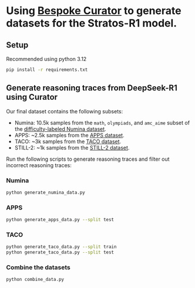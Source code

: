 # Using [Bespoke Curator](https://github.com/bespokelabsai/curator) to generate datasets for the Stratos-R1 model.

## Setup

Recommended using python 3.12

```bash
pip install -r requirements.txt
```

## Generate reasoning traces from DeepSeek-R1 using Curator

Our final dataset contains the following subsets:

* Numina: 10.5k samples from the `math`, `olympiads`, and `amc_aime` subset of the [difficulty-labeled Numina dataset](https://huggingface.co/datasets/NovaSky-AI/labeled_numina_difficulty_162K).
* APPS: ~2.5k samples from the [APPS dataset](https://huggingface.co/datasets/codeparrot/apps).
* TACO: ~3k samples from the [TACO dataset](https://huggingface.co/datasets/BAAI/TACO).
* STILL-2: ~1k samples from the [STILL-2 dataset](https://huggingface.co/datasets/RUC-AIBOX/long_form_thought_data_5k).

Run the following scripts to generate reasoning traces and filter out incorrect reasoning traces:

### Numina

```bash
python generate_numina_data.py
```

### APPS

```bash
python generate_apps_data.py --split test
```

### TACO

```bash
python generate_taco_data.py --split train
python generate_taco_data.py --split test
```

### Combine the datasets

```bash
python combine_data.py
```
